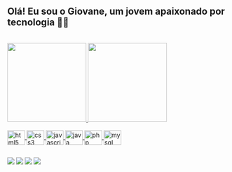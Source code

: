 ## Olá! Eu sou o Giovane, um jovem apaixonado por tecnologia 👨‍💻

<br>

<div>
    <a href="https://github.com/Giov4ne">
    <img height="180em" src="https://github-readme-stats.vercel.app/api?username=Giov4ne&show_icons=true&theme=radical">
    <img height="180em" src="https://github-readme-stats.vercel.app/api/top-langs/?username=Giov4ne&layout=compact&theme=radical">
</div>
    
<br>

<div style="display: inline_block">
    <img align="center" alt="html5" height="33" width="40" src="https://cdn.jsdelivr.net/gh/devicons/devicon/icons/html5/html5-plain.svg">
    <img align="center" alt="css3" height="33" width="40" src="https://cdn.jsdelivr.net/gh/devicons/devicon/icons/css3/css3-plain.svg">
    <img align="center" alt="javascript" height="33" width="40" src="https://cdn.jsdelivr.net/gh/devicons/devicon/icons/javascript/javascript-plain.svg">
    <img align="center" alt="java" height="33" width="40" src="https://cdn.jsdelivr.net/gh/devicons/devicon/icons/java/java-original.svg">
    <img align="center" alt="php" height="33" width="40" src="https://cdn.jsdelivr.net/gh/devicons/devicon/icons/php/php-plain.svg">
    <img align="center" alt="mysql" height="33" width="40" src="https://cdn.jsdelivr.net/gh/devicons/devicon/icons/mysql/mysql-original.svg">
</div>

##

<div>
    <a href="https://wa.me/5547997900095" target="_blank"><img src="https://img.shields.io/badge/WhatsApp-25D366?style=for-the-badge&logo=whatsapp&logoColor=white"></a>
    <a href="https://www.instagram.com/__giovane__/" target="_blank"><img src="https://img.shields.io/badge/Instagram-E4405F?style=for-the-badge&logo=instagram&logoColor=white"></a>
    <a href="https://www.linkedin.com/in/giovane-william-budal/" target="_blank"><img src="https://img.shields.io/badge/LinkedIn-0077B5?style=for-the-badge&logo=linkedin&logoColor=white"></a>
    <a href="mailto:giovanewbudal@gmail.com" target="_blank"><img src="https://img.shields.io/badge/Gmail-D14836?style=for-the-badge&logo=gmail&logoColor=white"></a>
</div>
